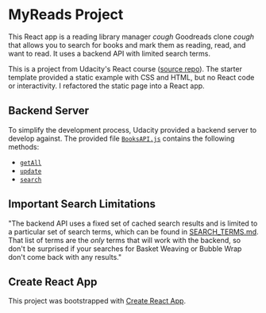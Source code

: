 # MyReads Project

This React app is a reading library manager *cough* Goodreads clone *cough* that allows you to search for books and mark them as reading, read, and want to read. It uses a backend API with limited search terms.

This is a project from Udacity's React course ([source repo](https://github.com/udacity/reactnd-project-myreads-starter)). The starter template provided a static example with CSS and HTML, but no React code or interactivity. I refactored the static page into a React app.

## Backend Server

To simplify the development process, Udacity provided a backend server to develop against. The provided file [`BooksAPI.js`](src/BooksAPI.js) contains the following methods:

* [`getAll`](#getall)
* [`update`](#update)
* [`search`](#search)

## Important Search Limitations
"The backend API uses a fixed set of cached search results and is limited to a particular set of search terms, which can be found in [SEARCH_TERMS.md](SEARCH_TERMS.md). That list of terms are the _only_ terms that will work with the backend, so don't be surprised if your searches for Basket Weaving or Bubble Wrap don't come back with any results."

## Create React App

This project was bootstrapped with [Create React App](https://github.com/facebookincubator/create-react-app). 